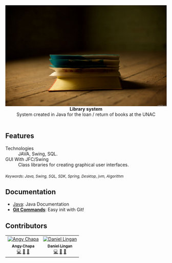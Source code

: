 <img src="https://github.com/amchapa/CAD/blob/master/Images/Fondos/INICIO3.jpg?raw=true" alt="CAD banner" align="center" />

<br />

<div align="center"><strong>Library system</strong></div>
<div align="center">System created in Java for the loan / return of books at the UNAC</div>

<br />

## Features

<dl>
  <dt>Technologies</dt>
  <dd>JAVA, Swing,  SQL.</dd>

  <dt>GUI With JFC/Swing</dt>
  <dd>Class libraries for creating graphical user interfaces.</dd>

</dl>

<sub><i>Keywords: Java, Swing, SQL, SDK, Spring, Desktop, jvm, Algorithm</i></sub>


## Documentation

- [Java](https://docs.oracle.com/javase/tutorial/index.html): Java Documentation
- [**Git Commands**](https://drive.google.com/file/d/1kGQb01ZKf-j9HtGo_wk39RWcTAUw3cSZ/view?usp=sharing): Easy init with Git!

## Contributors

<table>
<tr>
  <td align="center">
    <a href="https://github.com/amchapa">
      <img src="https://avatars.githubusercontent.com/u/58574314?v=4" width="80px;" alt="Angy Chapa"/>
      <br />
      <sub><b>Angy Chapa</b></sub>
    </a>
    <br />
    <a href="https://github.com/amchapa" title="Code">💻</a> 
    <a href="https://github.com/amchapa" title="Documentation">📖</a> 
    <a href="https://github.com/amchapa" title="Ideas, Planning, & Feedback">🤔</a> 
  </td>
  <td align="center">
    <a href="https://github.com/dnl-coder">
      <img src="https://avatars.githubusercontent.com/u/65001610?v=4" width="80px;" alt="Daniel Lingan"/>
      <br />
      <sub><b>Daniel Lingan</b></sub>
    </a>
    <br />
    <a href="https://github.com/dnl-coder" title="Code">💻</a> 
    <a href="https://github.com/dnl-coder" title="Answering Questions">💬</a> 
    <a href="https://github.com/dnl-coder" title="Documentation">📖</a>
  </td>
</tr>
</table>